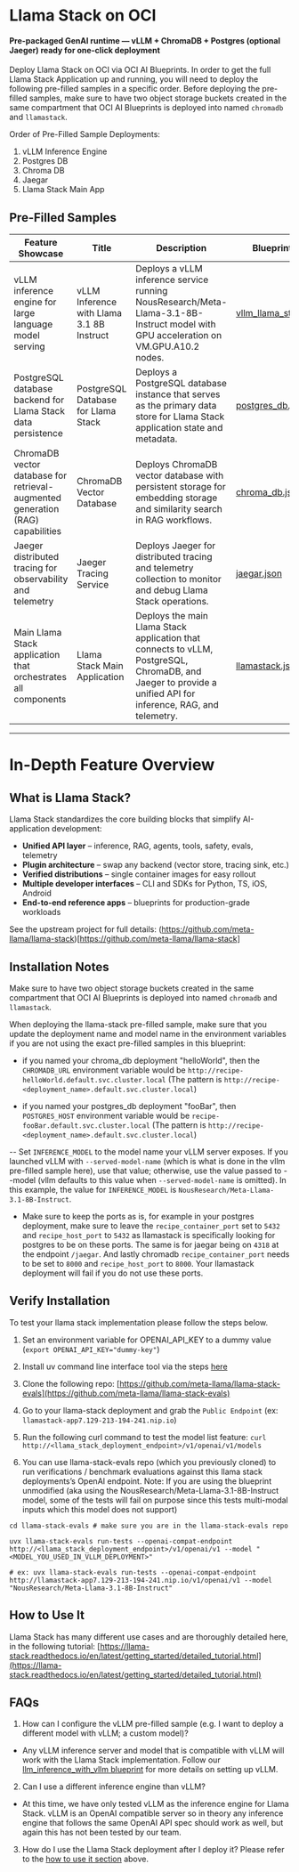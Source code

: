 # Llama Stack on OCI

#### Pre-packaged GenAI runtime — vLLM + ChromaDB + Postgres (optional Jaeger) ready for one-click deployment

Deploy Llama Stack on OCI via OCI AI Blueprints. In order to get the full Llama Stack Application up and running, you will need to deploy the following pre-filled samples in a specific order. Before deploying the pre-filled samples, make sure to have two object storage buckets created in the same compartment that OCI AI Blueprints is deployed into named `chromadb` and `llamastack`.

Order of Pre-Filled Sample Deployments:

1. vLLM Inference Engine
2. Postgres DB
3. Chroma DB
4. Jaegar
5. Llama Stack Main App

## Pre-Filled Samples

| Feature Showcase                                                               | Title                                     | Description                                                                                                                                                  | Blueprint File                                 |
| ------------------------------------------------------------------------------ | ----------------------------------------- | ------------------------------------------------------------------------------------------------------------------------------------------------------------ | ---------------------------------------------- |
| vLLM inference engine for large language model serving                         | vLLM Inference with Llama 3.1 8B Instruct | Deploys a vLLM inference service running NousResearch/Meta-Llama-3.1-8B-Instruct model with GPU acceleration on VM.GPU.A10.2 nodes.                          | [vllm_llama_stack.json](vllm_llama_stack.json) |
| PostgreSQL database backend for Llama Stack data persistence                   | PostgreSQL Database for Llama Stack       | Deploys a PostgreSQL database instance that serves as the primary data store for Llama Stack application state and metadata.                                 | [postgres_db.json](postgres_db.json)           |
| ChromaDB vector database for retrieval-augmented generation (RAG) capabilities | ChromaDB Vector Database                  | Deploys ChromaDB vector database with persistent storage for embedding storage and similarity search in RAG workflows.                                       | [chroma_db.json](chroma_db.json)               |
| Jaeger distributed tracing for observability and telemetry                     | Jaeger Tracing Service                    | Deploys Jaeger for distributed tracing and telemetry collection to monitor and debug Llama Stack operations.                                                 | [jaegar.json](jaegar.json)                     |
| Main Llama Stack application that orchestrates all components                  | Llama Stack Main Application              | Deploys the main Llama Stack application that connects to vLLM, PostgreSQL, ChromaDB, and Jaeger to provide a unified API for inference, RAG, and telemetry. | [llamastack.json](llamastack.json)             |

---

# In-Depth Feature Overview

## What is Llama Stack?

Llama Stack standardizes the core building blocks that simplify AI-application development:

- **Unified API layer** – inference, RAG, agents, tools, safety, evals, telemetry
- **Plugin architecture** – swap any backend (vector store, tracing sink, etc.)
- **Verified distributions** – single container images for easy rollout
- **Multiple developer interfaces** – CLI and SDKs for Python, TS, iOS, Android
- **End-to-end reference apps** – blueprints for production-grade workloads

See the upstream project for full details: (https://github.com/meta-llama/llama-stack)[https://github.com/meta-llama/llama-stack]

## Installation Notes

Make sure to have two object storage buckets created in the same compartment that OCI AI Blueprints is deployed into named `chromadb` and `llamastack`.

When deploying the llama-stack pre-filled sample, make sure that you update the deployment name and model name in the environment variables if you are not using the exact pre-filled samples in this blueprint:

- if you named your chroma_db deployment "helloWorld", then the `CHROMADB_URL` environment variable would be `http://recipe-helloWorld.default.svc.cluster.local` (The pattern is `http://recipe-<deployment_name>.default.svc.cluster.local`)

- if you named your postgres_db deployment "fooBar", then `POSTGRES_HOST` environment variable would be `recipe-fooBar.default.svc.cluster.local` (The pattern is `http://recipe-<deployment_name>.default.svc.cluster.local`)

-- Set `INFERENCE_MODEL` to the model name your vLLM server exposes. If you launched vLLM with `--served-model-name` (which is what is done in the vllm pre-filled sample here), use that value; otherwise, use the value passed to --model (vllm defaults to this value when `--served-model-name` is omitted). In this example, the value for `INFERENCE_MODEL` is `NousResearch/Meta-Llama-3.1-8B-Instruct`.

- Make sure to keep the ports as is, for example in your postgres deployment, make sure to leave the `recipe_container_port` set to `5432` and `recipe_host_port` to `5432` as llamastack is specifically looking for postgres to be on these ports. The same is for jaegar being on `4318` at the endpoint `/jaegar`. And lastly chromadb `recipe_container_port` needs to be set to `8000` and `recipe_host_port` to `8000`. Your llamastack deployment will fail if you do not use these ports.

## Verify Installation

To test your llama stack implementation please follow the steps below.

1. Set an environment variable for OPENAI_API_KEY to a dummy value (`export OPENAI_API_KEY="dummy-key"`)

2. Install uv command line interface tool via the steps [here](https://docs.astral.sh/uv/getting-started/installation/)

3. Clone the following repo: [https://github.com/meta-llama/llama-stack-evals](https://github.com/meta-llama/llama-stack-evals)

4. Go to your llama-stack deployment and grab the `Public Endpoint` (ex: `llamastack-app7.129-213-194-241.nip.io`)

5. Run the following curl command to test the model list feature: `curl http://<llama_stack_deployment_endpoint>/v1/openai/v1/models`

6. You can use llama-stack-evals repo (which you previously cloned) to run verifications / benchmark evaluations against this llama stack deployments’s OpenAI endpoint. Note: If you are using the blueprint unmodified (aka using the NousResearch/Meta-Llama-3.1-8B-Instruct model, some of the tests will fail on purpose since this tests multi-modal inputs which this model does not support)

```
cd llama-stack-evals # make sure you are in the llama-stack-evals repo

uvx llama-stack-evals run-tests --openai-compat-endpoint http://<llama_stack_deployment_endpoint>/v1/openai/v1 --model "<MODEL_YOU_USED_IN_VLLM_DEPLOYMENT>"

# ex: uvx llama-stack-evals run-tests --openai-compat-endpoint http://llamastack-app7.129-213-194-241.nip.io/v1/openai/v1 --model "NousResearch/Meta-Llama-3.1-8B-Instruct"
```

## How to Use It

Llama Stack has many different use cases and are thoroughly detailed here, in the following tutorial: [https://llama-stack.readthedocs.io/en/latest/getting_started/detailed_tutorial.html](https://llama-stack.readthedocs.io/en/latest/getting_started/detailed_tutorial.html)

## FAQs

1. How can I configure the vLLM pre-filled sample (e.g. I want to deploy a different model with vLLM; a custom model)?

- Any vLLM inference server and model that is compatible with vLLM will work with the Llama Stack implementation. Follow our [llm_inference_with_vllm blueprint](../llm_inference_with_vllm/README.md) for more details on setting up vLLM.

2. Can I use a different inference engine than vLLM?

- At this time, we have only tested vLLM as the inference engine for Llama Stack. vLLM is an OpenAI compatible server so in theory any inference engine that follows the same OpenAI API spec should work as well, but again this has not been tested by our team.

3. How do I use the Llama Stack deployment after I deploy it?
   Please refer to the [how to use it section](#how-to-use-it) above.
